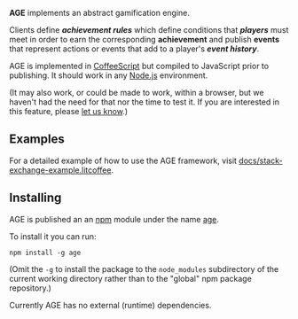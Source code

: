 **AGE** implements an abstract gamification engine.

Clients define ***achievement rules*** which define conditions that ***players*** must meet in order to earn the corresponding **achievement** and publish **events** that represent actions or events that add to a player's ***event history***.

AGE is implemented in [CoffeeScript](http://coffeescript.org/) but compiled to JavaScript prior to publishing.  It should work in any [Node.js](http://nodejs.org) environment.

(It may also work, or could be made to work, within a browser, but we haven't had the need for that nor the time to test it.  If you are interested in this feature, please [let us know](https://github.com/rodw/age/issues).)

## Examples

For a detailed example of how to use the AGE framework, visit [docs/stack-exchange-example.litcoffee](docs/stack-exchange-example.litcoffee).

## Installing

AGE is published an an [npm](http://npmjs.org/) module under the name [age](https://npmjs.org/package/age).

To install it you can run:

    npm install -g age

(Omit the `-g` to install the package to the `node_modules` subdirectory of the current working directory rather than to the "global" npm package repository.)

Currently AGE has no external (runtime) dependencies.
